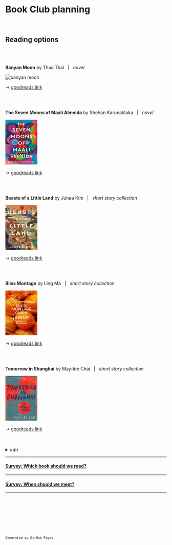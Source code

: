 # Book Club planning

<br />

## Reading options

<br>
<br>

**Banyan Moon** by Thao Thai &nbsp; | &nbsp; *novel*  

<img src="/images/banyan-moon.jpeg" alt="banyan moon" width="100" height="140">  

&rightarrow; [goodreads link](https://www.goodreads.com/book/show/62800971-banyan-moon?ref=nav_sb_ss_1_10)

<br>
<br>

**The Seven Moons of Maali Almeida** by Shehan Karunatilaka &nbsp; | &nbsp; *novel*  

<img src="/images/seven-moons.jpeg" alt="seven moons of maali almeida" width="100" height="140">  

&rightarrow; [goodreads link](https://www.goodreads.com/book/show/57224204-the-seven-moons-of-maali-almeida?ref=nav_sb_ss_1_11)

<br>
<br>

**Beasts of a Little Land** by Juhea Kim &nbsp; | &nbsp; *short story collection*  

<img src="/images/beasts-little-land.jpeg" alt="beasts of a little land" width="100" height="140">  

&rightarrow; [goodreads link](https://www.goodreads.com/en/book/show/57151981)

<br>
<br>

**Bliss Montage** by Ling Ma &nbsp; | &nbsp; *short story collection*  

<img src="/images/bliss-montage.jpeg" alt="bliss montage" width="100" height="140">  

&rightarrow; [goodreads link](https://www.goodreads.com/book/show/60243188-bliss-montage?ref=nav_sb_ss_5_5)

<br>
<br>

**Tomorrow in Shanghai** by May-lee Chai &nbsp; | &nbsp; *short story collection*  

<img src="/images/tomorrow-shanghai.jpeg" alt="tomorrow in shanghai" width="100" height="140">  

&rightarrow; [goodreads link](https://www.goodreads.com/book/show/58722207-tomorrow-in-shanghai)



<br>
<br>

<details>
<summary><i>info</i></summary>

* Vegetables
* Fruits
* Fish

</details>  
 
---

#### [Survey: Which book should we read?](./publications "Link to survey")
    
---

#### [Survey: When should we meet?](./presentations "Link to survey")

---

<br />  
  
<br />  
  
<br />  
  
<br />  
  
<br />  
  
<br />     
  
<sup>`Generated by GitHub Pages.`<sup>
